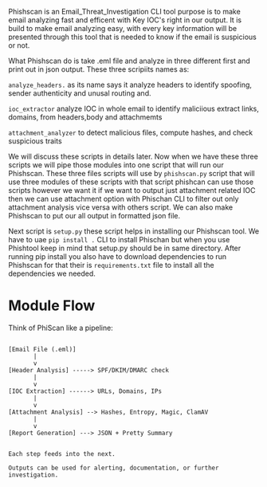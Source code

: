 Phishscan is an Email_Threat_Investigation CLI tool purpose is to make email analyzing fast and efficent with Key IOC's right in our output. It is build to make email analyzing easy, with every key information will be presented through this tool that is needed to know if the email is suspicious or not. 

What Phishscan do is take .eml file and analyze in three different first and print out in json output. These three scripiits names as:

`analyze_headers.` as its name says it analyze headers to identify spoofing, sender authenticity and unusal routing and.

`ioc_extractor` analyze IOC in whole email to identify maliciious extract links, domains, from headers,body and attachmemts  

`attachment_analyzer` to detect malicious files, compute hashes, and check suspicious traits  

We will discuss these scripts in details later. Now when we have these three scripts we will pipe those modules into one script that will run our Phishscan. These three files scripts will use by `phishscan.py` script that will use three modules of these scripts with that script phishcan can use those scripts however we want it if we want to output just attachment related IOC then we can use attachment option with Phischan CLI to filter out only attachment analysis vice versa with others script. We can also make Phishscan to put our all output in formatted json file.

Next script is `setup.py` these script helps in installing our Phishscan tool. We have to uae `pip install .` CLI to install Phischan but when you use Phishtool keep in mind that setup.py should be in same directory. After running pip install you also have to download dependencies to run Phishscan for that their is `requirements.txt` file to install all the dependencies we needed.


# Module Flow

Think of PhiScan like a pipeline:
```mermaid

[Email File (.eml)]
       |
       v
[Header Analysis] -----> SPF/DKIM/DMARC check
       |
       v
[IOC Extraction] ------> URLs, Domains, IPs
       |
       v
[Attachment Analysis] --> Hashes, Entropy, Magic, ClamAV
       |
       v
[Report Generation] ---> JSON + Pretty Summary


Each step feeds into the next.

Outputs can be used for alerting, documentation, or further investigation.

